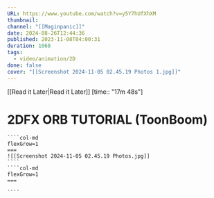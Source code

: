 ```yaml
---
URL: https://www.youtube.com/watch?v=y5Y7hUfXhXM
thumbnail: 
channel: "[[Maginpanic]]"
date: 2024-08-26T12:44:36
published: 2023-11-08T04:00:31
duration: 1068
tags:
  - video/animation/2D
done: false
cover: "[[Screenshot 2024-11-05 02.45.19 Photos 1.jpg]]"
---
```

[[Read it Later|Read it Later]] [time:: "17m 48s"]
# 2DFX ORB TUTORIAL (ToonBoom)
`````col
````col-md
flexGrow=1
===
![[Screenshot 2024-11-05 02.45.19 Photos.jpg]]
````
````col-md
flexGrow=1
===

````
`````
